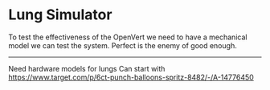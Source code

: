 # Lung Simulator

To test the effectiveness of the OpenVert we need to have a mechanical model we can test the system. Perfect is the enemy of good enough.


--------------
Need hardware models for lungs
Can start with
https://www.target.com/p/6ct-punch-balloons-spritz-8482/-/A-14776450
